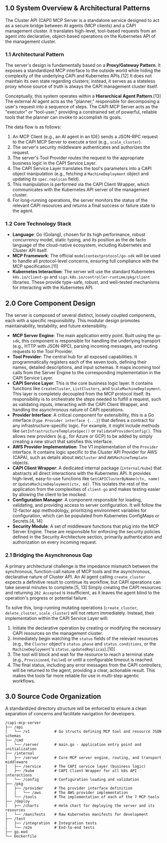 
## 1.0 System Overview & Architectural Patterns

The Cluster API (CAPI) MCP Server is a standalone service designed to act as a secure bridge between AI agents (MCP clients) and a CAPI management cluster. It translates high-level, tool-based requests from an agent into declarative, object-based operations on the Kubernetes API of the management cluster.

### 1.1 Architectural Pattern

The server's design is fundamentally based on a **Proxy/Gateway Pattern**. It exposes a standardized MCP interface to the outside world while hiding the complexity of the underlying CAPI and Kubernetes APIs.[12] It does not maintain its own state regarding clusters; instead, it serves as a stateless proxy whose source of truth is always the CAPI management cluster itself.

Conceptually, this system operates within a **Hierarchical Agent Pattern**.[13] The external AI agent acts as the "planner," responsible for decomposing a user's request into a sequence of steps. The CAPI MCP Server acts as the "executor" or "tool-user," providing a constrained set of powerful, reliable tools that the planner can invoke to accomplish its goals.

The data flow is as follows:
1.  An MCP Client (e.g., an AI agent in an IDE) sends a JSON-RPC request to the CAPI MCP Server to execute a tool (e.g., `scale_cluster`).
2.  The server's security middleware authenticates and authorizes the request.
3.  The server's Tool Provider routes the request to the appropriate business logic in the CAPI Service Layer.
4.  The CAPI Service Layer translates the tool's parameters into a CAPI object manipulation (e.g., fetching a `MachineDeployment` object and updating its `spec.replicas` field).
5.  This manipulation is performed via the CAPI Client Wrapper, which communicates with the Kubernetes API server of the management cluster.
6.  For long-running operations, the server monitors the status of the relevant CAPI resources and returns a final success or failure state to the agent.

### 1.2 Core Technology Stack

*   **Language**: Go (Golang), chosen for its high performance, robust concurrency model, static typing, and its position as the de facto language of the cloud-native ecosystem, including Kubernetes and Cluster API itself.
*   **MCP Framework**: The official `modelcontextprotocol/go-sdk` will be used to handle all protocol-level concerns, ensuring full compliance with the MCP specification.[11]
*   **Kubernetes Interaction**: The server will use the standard Kubernetes `k8s.io/client-go` and `sigs.k8s.io/controller-runtime/pkg/client` libraries. These provide type-safe, robust, and well-tested mechanisms for interacting with the Kubernetes API.

## 2.0 Core Component Design

The server is composed of several distinct, loosely coupled components, each with a specific responsibility. This modular design promotes maintainability, testability, and future extensibility.

*   **MCP Server Engine**: The main application entry point. Built using the `go-sdk`, this component is responsible for handling the underlying transport (e.g., HTTP with JSON-RPC), parsing incoming messages, and routing requests to the Tool Provider.
*   **Tool Provider**: The central hub for all exposed capabilities. It programmatically registers each of the seven tools, defining their names, detailed descriptions, and input schemas. It maps incoming tool calls from the Server Engine to the corresponding implementation in the CAPI Service Layer.
*   **CAPI Service Layer**: This is the core business logic layer. It contains functions like `CreateCluster`, `ListClusters`, and `ScaleMachineDeployment`. This layer is completely decoupled from the MCP protocol itself. Its responsibility is to orchestrate the steps needed to fulfill a request, such as validating inputs, interacting with the CAPI Client Wrapper, and handling the asynchronous nature of CAPI operations.
*   **Provider Interface**: A critical component for extensibility, this is a Go interface (`type Provider interface {...}`) that defines a contract for any infrastructure-specific logic. For example, it might include methods like `GetInfrastructureTemplateSpec()` or `ValidateProviderConfig()`. This allows new providers (e.g., for Azure or GCP) to be added by simply creating a new struct that satisfies this interface.
*   **AWS Provider Implementation**: The V1 implementation of the `Provider` interface. It contains logic specific to the Cluster API Provider for AWS (CAPA), such as details about `AWSCluster` and `AWSMachineTemplate` objects.
*   **CAPI Client Wrapper**: A dedicated internal package (`internal/kube`) that abstracts all direct interactions with the Kubernetes API. It provides high-level, easy-to-use functions like `GetCAPIClusterByName(ctx, name)` or `UpdateMachineDeployment(ctx, md)`. This isolates the rest of the application from the complexities of `client-go` and makes testing easier by allowing the client to be mocked.
*   **Configuration Manager**: A component responsible for loading, validating, and providing access to server configuration. It will follow the 12-factor app methodology, prioritizing environment variables for configuration, which can be populated from Kubernetes ConfigMaps or Secrets.[4, 14]
*   **Security Module**: A set of middleware functions that plug into the MCP Server Engine. These are responsible for enforcing the security policies defined in the Security Architecture section, primarily authentication and authorization on every incoming request.

### 2.1 Bridging the Asynchronous Gap

A primary architectural challenge is the impedance mismatch between the synchronous, function-call nature of MCP tools and the asynchronous, declarative nature of Cluster API. An AI agent calling `create_cluster` expects a definitive result to continue its workflow, but CAPI operations can take several minutes to complete.[5, 13] Simply creating the CAPI resources and returning `202 Accepted` is insufficient, as it leaves the agent blind to the operation's progress or potential failure.

To solve this, long-running mutating operations (`create_cluster`, `delete_cluster`, `scale_cluster`) will not return immediately. Instead, their implementation within the CAPI Service Layer will:
1.  Initiate the declarative operation by creating or modifying the necessary CAPI resources on the management cluster.
2.  Immediately begin watching the `status` fields of the relevant resources (e.g., the `Cluster` object's `status.phase` and `status.conditions`, or the `MachineDeployment`'s `status.updatedReplicas`).[10]
3.  The tool will block and wait for the resource to reach a terminal state (e.g., `Provisioned`, `Failed`) or until a configurable timeout is reached.
4.  The final status, including any error messages from the CAPI controllers, will be returned to the agent, providing a clear, actionable result. This makes the tools far more reliable for use in multi-step agentic workflows.

## 3.0 Source Code Organization

A standardized directory structure will be enforced to ensure a clean separation of concerns and facilitate navigation for developers.
```
/capi-mcp-server
├── /api
│   └── /v1           # Go structs defining MCP tool and resource JSON schemas
├── /cmd
│   └── /server       # main.go - application entry point and initialization
├── /internal
│   ├── /server       # Core MCP server engine, routing, and transport middleware
│   ├── /service      # The CAPI service layer (business logic)
│   ├── /kube         # CAPI Client Wrapper for all k8s API interactions
│   └── /config       # Configuration loading and validation
├── /pkg
│   ├── /provider     # The provider interface definition
│   │   └── /aws      # The AWS provider implementation
│   └── /tools        # The implementation of each of the 7 MCP tools
├── /deploy
│   ├── /charts       # Helm chart for deploying the server and its resources
│   └── /manifests    # Raw Kubernetes manifests for development
├── /test
│   ├── /integration  # Integration tests
│   └── /e2e          # End-to-end tests
├── go.mod
└── Dockerfile
```

